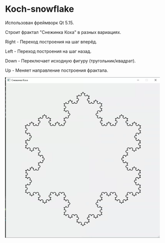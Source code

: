 # Koch-snowflake
Использован фреймворк Qt 5.15.

Строит фрактал "Снежинка Коха" в разных вариациях.

Right - Переход построения на шаг вперёд.

Left - Переход построения на шаг назад.

Down - Переключает исходную фигуру (тругольник/квадрат).

Up - Меняет направление построения фрактала.

![0](https://github.com/IlyaVir/Koch-snowflake/blob/main/Screenshots/Koch_0.png)
